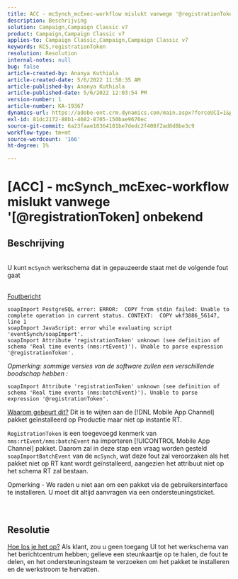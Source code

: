 ```yaml
---
title: ACC - mcSynch_mcExec-workflow mislukt vanwege '@registrationToken unknow'
description: Beschrijving
solution: Campaign,Campaign Classic v7
product: Campaign,Campaign Classic v7
applies-to: Campaign Classic,Campaign,Campaign Classic v7
keywords: KCS,registrationToken
resolution: Resolution
internal-notes: null
bug: false
article-created-by: Ananya Kuthiala
article-created-date: 5/6/2022 11:58:35 AM
article-published-by: Ananya Kuthiala
article-published-date: 5/6/2022 12:03:54 PM
version-number: 1
article-number: KA-19367
dynamics-url: https://adobe-ent.crm.dynamics.com/main.aspx?forceUCI=1&pagetype=entityrecord&etn=knowledgearticle&id=ea48c7d8-33cd-ec11-a7b5-6045bd00d995
exl-id: 81dc2172-88b1-4682-8705-150bae9670ec
source-git-commit: 6a23faae10364181be7dedc2f408f2ad8d8be3c9
workflow-type: tm+mt
source-wordcount: '166'
ht-degree: 1%

---
```


# [ACC] - mcSynch_mcExec-workflow mislukt vanwege &#39;[@registrationToken] onbekend

## Beschrijving

<br>U kunt `mcSynch` werkschema dat in gepauzeerde staat met de volgende fout gaat<br><br>

<u>Foutbericht</u>

```
soapImport PostgreSQL error: ERROR:  COPY from stdin failed: Unable to complete operation in current status. CONTEXT:  COPY wkf3886_56147, line 1
soapImport JavaScript: error while evaluating script 'eventSynch/soapImport'.
soapImport Attribute 'registrationToken' unknown (see definition of schema 'Real time events (nms:rtEvent)'). Unable to parse expression '@registrationToken'.
```

*Opmerking: sommige versies van de software zullen een verschillende boodschap hebben :*

```
soapImport Attribute 'registrationToken' unknown (see definition of schema 'Real time events (nms:batchEvent)'). Unable to parse expression '@registrationToken'.
```

<u>Waarom gebeurt dit?</u>
Dit is te wijten aan de [!DNL Mobile App Channel] pakket geïnstalleerd op Productie maar niet op instantie RT.

`RegistrationToken` is een toegevoegd kenmerk van `nms:rtEvent/nms:batchEvent` na importeren [!UICONTROL Mobile App Channel] pakket. Daarom zal in deze stap een vraag worden gesteld `soapImportBatchEvent` van de `mcSynch`, wat deze fout zal veroorzaken als het pakket niet op RT kant wordt geïnstalleerd, aangezien het attribuut niet op het schema RT zal bestaan.



Opmerking - We raden u niet aan om een pakket via de gebruikersinterface te installeren. U moet dit altijd aanvragen via een ondersteuningsticket.
<br><br> <br>

## Resolutie

<u>Hoe los je het op?</u>
Als klant, zou u geen toegang UI tot het werkschema van het berichtcentrum hebben; gelieve een steunkaartje op te halen, de fout te delen, en het ondersteuningsteam te verzoeken om het pakket te installeren en de werkstroom te hervatten.
